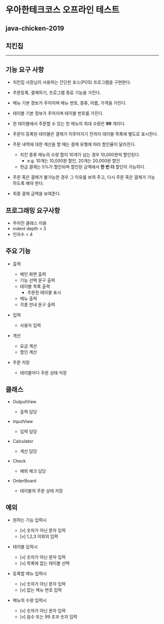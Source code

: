 # 우아한테크코스 오프라인 테스트
## java-chicken-2019
## 치킨집

-----
## 기능 요구 사항
- 치킨집 사장님이 사용하는 간단한 포스(POS) 프로그램을 구현한다.   
- 주문등록, 결제하기, 프로그램 종료 기능을 가진다.
- 메뉴 기본 정보가 주어지며 메뉴 번호, 종류, 이름, 가격을 가진다.
- 테이블 기본 정보가 주어지며 테이블 번호를 가진다.
- 한 테이블에서 주문할 수 있는 한 메뉴의 최대 수량은 __99__ 개이다.
- 주문이 등록된 테이블은 결제가 이루어지기 전까지 테이블 목록에 별도로 표시한다.

- 주문 내역에 대한 계산을 할 때는 결제 유형에 따라 할인율이 달라진다.
  - 치킨 종류 메뉴의 수량 합이 10개가 넘는 경우 10,000원씩 할인된다.
    - e.g. 10개는 10,000원 할인, 20개는 20,000원 할인
  - 현금 결제는 5%가 할인되며 할인된 금액에서 __한 번 더__ 할인이 가능하다.

- 주문 혹은 결제가 불가능한 경우 그 이유를 보여 주고, 
  다시 주문 혹은 결제가 가능하도록 해야 한다. 
- 최종 결제 금액을 보여준다.

## 프로그래밍 요구사항
- 주어진 클래스 이용
- indent depth < 3
- 인자수 < 4

## 주요 기능
- 출력
  - 메인 화면 출력
  - 기능 선택 문구 출력
  - 테이블 목록 출력
    - 주문한 테이블 표시
  - 메뉴 출력
  - 각종 안내 문구 출력
  
- 입력
  - 사용자 입력
  
- 계산
  - 요금 계산
  - 할인 계산
  
- 주문 저장
  - 테이블마다 주문 상태 저장
 
## 클래스
- OutputView
  - 출력 담당
  
- InputView
  - 입력 담당
  
- Calculator
  - 계산 담당
  
- Check
  - 예외 체크 담당
  
- OrderBoard
  - 테이블의 주문 상태 저장
  
## 예외
- 원하는 기능 입력시
  - [v] 숫자가 아닌 문자 입력
  - [v] 1,2,3 이외의 입력

- 테이블 입력시
  - [v] 숫자가 아닌 문자 입력
  - [v] 목록에 없는 테이블 선택
  
- 등록할 메뉴 입력시
  - [v] 숫자가 아닌 문자 입력
  - [v] 없는 메뉴 번호 입력
  
- 메뉴의 수량 입력시
  - [v] 숫자가 아닌 문자 입력
  - [v] 음수 또는 99 초과 숫자 입력
